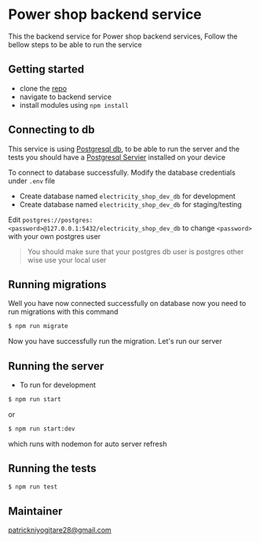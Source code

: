 # Power shop backend service

This the backend service for Power shop backend services, Follow the bellow steps to be able to run the service

## Getting started

- clone the [repo](https://github.com/PatrickNiyogitare28/power-shop-dev-challenge.git)
- navigate to backend service
- install modules using `npm install`

## Connecting to db

This service is using [Postgresql db](https://www.postgresql.org/), to be able to run the server and the tests you should have a  [Postgresql Servier](https://www.postgresql.org/) installed on your device

To connect to database successfully.
Modify the database credentials under `.env` file

- Create database named `electricity_shop_dev_db` for development
- Create database named `electricity_shop_dev_db` for staging/testing

Edit `postgres://postgres:<password>@127.0.0.1:5432/electricity_shop_dev_db` to change `<password>` with your own postgres user

> You should make sure that your postgres db user is postgres other wise use your local user

## Running migrations

Well you have now connected successfully on database now you need to run migrations
with this command

```sh
$ npm run migrate
```

Now you have successfully run the migration. Let's run our server


## Running the server

- To run for development
```sh
$ npm run start
```

or 

```sh
$ npm run start:dev
```
which runs with nodemon for auto server refresh

## Running the tests

```sh
$ npm run test
```

## Maintainer

patrickniyogitare28@gmail.com


